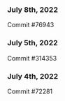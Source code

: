 ### July 8th, 2022

Commit #76943

### July 5th, 2022

Commit #314353


### July 4th, 2022

Commit #72281
